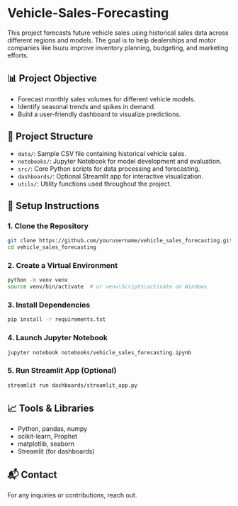 # Vehicle-Sales-Forecasting

This project forecasts future vehicle sales using historical sales data across different regions and models. The goal is to help dealerships and motor companies like Isuzu improve inventory planning, budgeting, and marketing efforts.

## 📊 Project Objective
- Forecast monthly sales volumes for different vehicle models.
- Identify seasonal trends and spikes in demand.
- Build a user-friendly dashboard to visualize predictions.

## 📁 Project Structure
- `data/`: Sample CSV file containing historical vehicle sales.
- `notebooks/`: Jupyter Notebook for model development and evaluation.
- `src/`: Core Python scripts for data processing and forecasting.
- `dashboards/`: Optional Streamlit app for interactive visualization.
- `utils/`: Utility functions used throughout the project.

## 🔧 Setup Instructions

### 1. Clone the Repository
```bash
git clone https://github.com/yourusername/vehicle_sales_forecasting.git
cd vehicle_sales_forecasting
```

### 2. Create a Virtual Environment
```bash
python -m venv venv
source venv/bin/activate  # or venv\Scripts\activate on Windows
```

### 3. Install Dependencies
```bash
pip install -r requirements.txt
```

### 4. Launch Jupyter Notebook
```bash
jupyter notebook notebooks/vehicle_sales_forecasting.ipynb
```

### 5. Run Streamlit App (Optional)
```bash
streamlit run dashboards/streamlit_app.py
```

## 📈 Tools & Libraries
- Python, pandas, numpy
- scikit-learn, Prophet
- matplotlib, seaborn
- Streamlit (for dashboards)

## 📬 Contact
For any inquiries or contributions, reach out.
